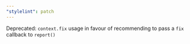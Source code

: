 ```yaml
---
"stylelint": patch
---
```


Deprecated: `context.fix` usage in favour of recommending to pass a `fix` callback to `report()`
